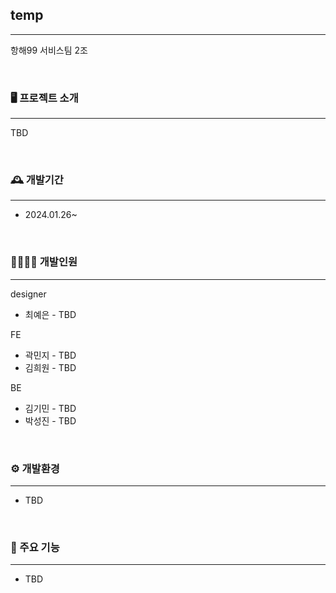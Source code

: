 ## temp
---
항해99 서비스팀 2조

<br>

### 🖥️ 프로젝트 소개
---
TBD

<br>

### 🕰️ 개발기간
---
- 2024.01.26~


<br>

###  👨‍👩‍👧‍👦 개발인원
---
designer
- 최예은 - TBD

FE
- 곽민지 - TBD
- 김희원 - TBD

BE
- 김기민 - TBD
- 박성진 - TBD
<br>

### ⚙️ 개발환경
---
- TBD

<br>

### 📌 주요 기능
---
- TBD
